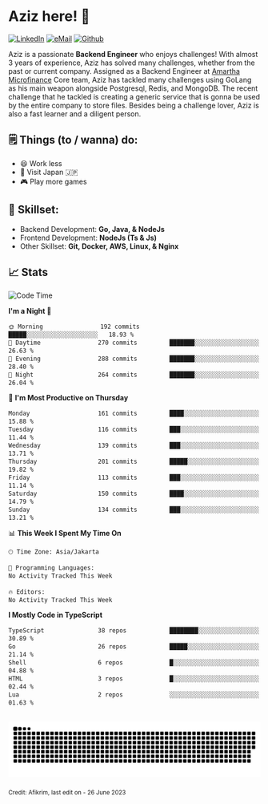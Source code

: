 # Aziz here! 👋

[![LinkedIn](https://img.shields.io/static/v1?message=afikrim&logo=linkedin&label=&color=0077B5&logoColor=white&labelColor=&style=for-the-badge)](https://www.linkedin.com/in/afikrim)
[![eMail](https://img.shields.io/static/v1?message=afikrim10@gmail.com&logo=gmail&label=&color=D14836&logoColor=white&labelColor=&style=for-the-badge)](mailto:afikrim10@gmail.com)
[![Github](https://komarev.com/ghpvc/?username=afikrim&label=Visitors&style=for-the-badge)](https://www.github.com/afikrim)

<!--Introduction-->
Aziz is a passionate **Backend Engineer** who enjoys challenges! With almost 3 years of experience, Aziz has solved many challenges, whether from the past or current company. Assigned as a Backend Engineer at [Amartha Microfinance](https://amartha.com) Core team, Aziz has tackled many challenges using GoLang as his main weapon alongside Postgresql, Redis, and MongoDB. The recent challenge that he tackled is creating a generic service that is gonna be used by the entire company to store files. Besides being a challenge lover, Aziz is also a fast learner and a diligent person.

<!--Things TODO-->
## 🗒️ Things (to / wanna) do:

- 😆 Work less
- 🚀 Visit Japan 🇯🇵
- 🎮 Play more games

<!--Skillset-->
## 🏅 Skillset:

- Backend Development: **Go, Java, & NodeJs**
- Frontend Development: **NodeJs (Ts & Js)**
- Other Skillset: **Git, Docker, AWS, Linux, & Nginx**

## 📈 Stats  

<!--START_SECTION:waka-->
![Code Time](http://img.shields.io/badge/Code%20Time-1%2C528%20hrs%2026%20mins-blue)

**I'm a Night 🦉** 

```text
🌞 Morning                192 commits         █████░░░░░░░░░░░░░░░░░░░░   18.93 % 
🌆 Daytime                270 commits         ███████░░░░░░░░░░░░░░░░░░   26.63 % 
🌃 Evening                288 commits         ███████░░░░░░░░░░░░░░░░░░   28.40 % 
🌙 Night                  264 commits         ███████░░░░░░░░░░░░░░░░░░   26.04 % 
```
📅 **I'm Most Productive on Thursday** 

```text
Monday                   161 commits         ████░░░░░░░░░░░░░░░░░░░░░   15.88 % 
Tuesday                  116 commits         ███░░░░░░░░░░░░░░░░░░░░░░   11.44 % 
Wednesday                139 commits         ███░░░░░░░░░░░░░░░░░░░░░░   13.71 % 
Thursday                 201 commits         █████░░░░░░░░░░░░░░░░░░░░   19.82 % 
Friday                   113 commits         ███░░░░░░░░░░░░░░░░░░░░░░   11.14 % 
Saturday                 150 commits         ████░░░░░░░░░░░░░░░░░░░░░   14.79 % 
Sunday                   134 commits         ███░░░░░░░░░░░░░░░░░░░░░░   13.21 % 
```


📊 **This Week I Spent My Time On** 

```text
🕑︎ Time Zone: Asia/Jakarta

💬 Programming Languages: 
No Activity Tracked This Week

🔥 Editors: 
No Activity Tracked This Week
```

**I Mostly Code in TypeScript** 

```text
TypeScript               38 repos            ████████░░░░░░░░░░░░░░░░░   30.89 % 
Go                       26 repos            █████░░░░░░░░░░░░░░░░░░░░   21.14 % 
Shell                    6 repos             █░░░░░░░░░░░░░░░░░░░░░░░░   04.88 % 
HTML                     3 repos             █░░░░░░░░░░░░░░░░░░░░░░░░   02.44 % 
Lua                      2 repos             ░░░░░░░░░░░░░░░░░░░░░░░░░   01.63 % 
```




<!--END_SECTION:waka-->


<br clear="both">

<div align="center">
  <img src="https://raw.githubusercontent.com/afikrim/afikrim/output/snake.svg" alt="Snake animation" />
</div>


<sub>Credit: Afikrim, last edit on - 26 June 2023</sub>
